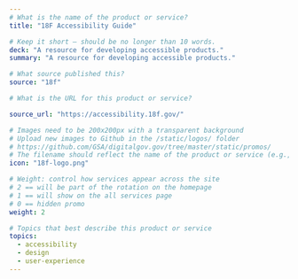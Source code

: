 ```yaml
---
# What is the name of the product or service?
title: "18F Accessibility Guide"

# Keep it short — should be no longer than 10 words.
deck: "A resource for developing accessible products."
summary: "A resource for developing accessible products."

# What source published this?
source: "18f"

# What is the URL for this product or service?

source_url: "https://accessibility.18f.gov/"

# Images need to be 200x200px with a transparent background
# Upload new images to Github in the /static/logos/ folder
# https://github.com/GSA/digitalgov.gov/tree/master/static/promos/
# The filename should reflect the name of the product or service (e.g., challenge-gov.png)
icon: "18f-logo.png"

# Weight: control how services appear across the site
# 2 == will be part of the rotation on the homepage
# 1 == will show on the all services page
# 0 == hidden promo
weight: 2

# Topics that best describe this product or service
topics:
  - accessibility
  - design
  - user-experience
---
```

